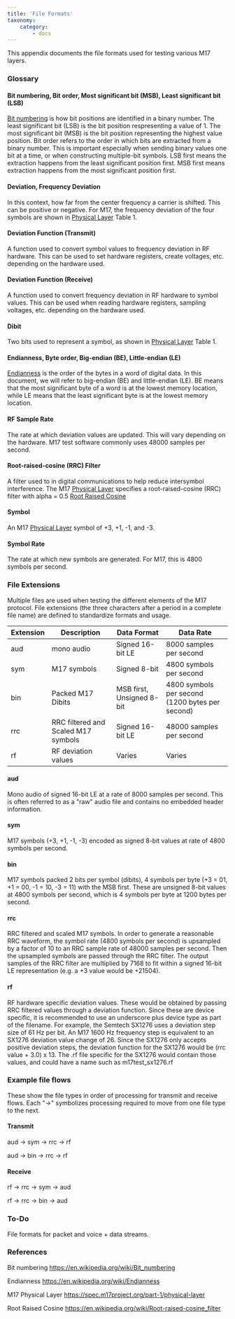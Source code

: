```yaml
---
title: 'File Formats'
taxonomy:
    category:
        - docs
---
```


This appendix documents the file formats used for testing various M17 layers.

### Glossary

#### Bit numbering, Bit order, Most significant bit (MSB), Least significant bit (LSB)
[Bit numbering](https://en.wikipedia.org/wiki/Bit_numbering) is how bit positions are identified in a binary number.  The least significant bit (LSB) is the bit position respresenting a value of 1.  The most significant bit (MSB) is the bit position representing the highest value position.  Bit order refers to the order in which bits are extracted from a binary number.  This is important especially when sending binary values one bit at a time, or when constructing multiple-bit symbols.  LSB first means the extraction happens from the least significant position first.  MSB first means extraction happens from the most significant position first.

#### Deviation, Frequency Deviation
In this context, how far from the center frequency a carrier is shifted.  This can be positive or negative.  For M17, the frequency deviation of the four symbols are shown in [Physical Layer](https://spec.m17project.org/part-1/physical-layer) Table 1.

#### Deviation Function (Transmit)
A function used to convert symbol values to frequency deviation in RF hardware.  This can be used to set hardware registers, create voltages, etc. depending on the hardware used.

#### Deviation Function (Receive)
A function used to convert frequency deviation in RF hardware to symbol values.  This can be used when reading hardware registers, sampling voltages, etc. depending on the hardware used.

#### Dibit
Two bits used to represent a symbol, as shown in [Physical Layer](https://spec.m17project.org/part-1/physical-layer) Table 1.

#### Endianness, Byte order, Big-endian (BE), Little-endian (LE)
[Endianness](https://en.wikipedia.org/wiki/Endianness) is the order of the bytes in a word of digital data.  In this document, we will refer to big-endian (BE) and little-endian (LE).
BE means that the most significant byte of a word is at the lowest memory location, while LE means that the least significant byte is at the lowest memory location.

#### RF Sample Rate
The rate at which deviation values are updated.  This will vary depending on the hardware.   M17 test software commonly uses 48000 samples per second.

#### Root-raised-cosine (RRC) Filter
A filter used to in digital communications to help reduce intersymbol interference. The M17 [Physical Layer](https://spec.m17project.org/part-1/physical-layer) specifies a root-raised-cosine (RRC) filter with alpha = 0.5  [Root Raised Cosine](https://en.wikipedia.org/wiki/Root-raised-cosine_filter)

#### Symbol
An M17 [Physical Layer](https://spec.m17project.org/part-1/physical-layer) symbol of +3, +1, -1, and -3.

#### Symbol Rate
The rate at which new symbols are generated.  For M17, this is 4800 symbols per second.

### File Extensions
Multiple files are used when testing the different elements of the M17 protocol.  File extensions (the three characters after a period in a complete file name) are defined to standardize formats and usage.

Extension | Description | Data Format | Data Rate
--------- | ----------- | ----------- | ---------
aud       | mono audio  | Signed 16-bit LE | 8000 samples per second
sym       | M17 symbols | Signed 8-bit | 4800 symbols per second
bin       | Packed M17 Dibits | MSB first, Unsigned 8-bit | 4800 symbols per second (1200 bytes per second)
rrc       | RRC filtered and Scaled M17 symbols | Signed 16-bit LE | 48000 samples per second
rf        | RF deviation values | Varies | Varies   

#### aud
Mono audio of signed 16-bit LE at a rate of 8000 samples per second.  This is often referred to as a "raw" audio file and contains no embedded header information.

#### sym
M17 symbols (+3, +1, -1, -3) encoded as signed 8-bit values at rate of 4800 symbols per second.

#### bin
M17 symbols packed 2 bits per symbol (dibits), 4 symbols per byte (+3 = 01, +1 = 00, -1 = 10, -3 = 11) with the MSB first.  These are unsigned 8-bit values at 4800 symbols per second, which is 4 symbols per byte at 1200 bytes per second.

#### rrc
RRC filtered and scaled M17 symbols.  In order to generate a reasonable RRC waveform, the symbol rate (4800 symbols per second) is upsampled by a factor of 10 to an RRC sample rate of 48000 samples per second.  Then the upsampled symbols are passed through the RRC filter.  The output samples of the RRC filter are multiplied by 7168 to fit within a signed 16-bit LE representation (e.g. a +3 value would be +21504).

#### rf
RF hardware specific deviation values.  These would be obtained by passing RRC filtered values through a deviation function.  Since these are device specific, it is recommended to use an underscore plus device type as part of the filename.  For example, the Semtech SX1276 uses a deviation step size of 61 Hz per bit.  An M17 1600 Hz frequency step is equivalent to an SX1276 deviation value change of 26.  Since the SX1276 only accepts positive deviation steps, the deviation function for the SX1276 would be (rrc value + 3.0) x 13.  The .rf file specific for the SX1276 would contain those values, and could have a name such as m17test_sx1276.rf       

### Example file flows
These show the file types in order of processing for transmit and receive flows.  Each "->" symbolizes processing required to move from one file type to the next.

#### Transmit

aud -> sym -> rrc -> rf

aud -> bin -> rrc -> rf

#### Receive

rf -> rrc -> sym -> aud

rf -> rrc -> bin -> aud

### To-Do
File formats for packet and voice + data streams.

### References

Bit numbering https://en.wikipedia.org/wiki/Bit_numbering

Endianness https://en.wikipedia.org/wiki/Endianness

M17 Physical Layer https://spec.m17project.org/part-1/physical-layer

Root Raised Cosine https://en.wikipedia.org/wiki/Root-raised-cosine_filter
